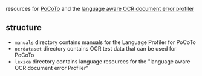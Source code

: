 resources for
[PoCoTo](https://github.com/cisocrgroup/PoCoTo) and the
[language aware OCR document error profiler](https://github.com/cisocrgroup/profiler)

## structure
* `manuals` directory contains manuals for the Language Profiler for
  PoCoTo
* `ocrdataset` directory contains OCR test data that can be used for PoCoTo
* `lexica` directory contains language resources for the "language aware OCR document error Profiler"
